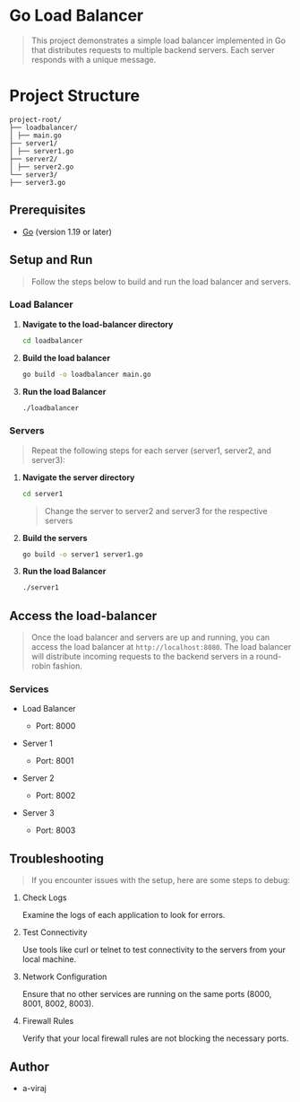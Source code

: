 
# Go Load Balancer

> This project demonstrates a simple load balancer implemented in Go that distributes requests to multiple backend servers. Each server responds with a unique message.

# Project Structure

```
project-root/
├── loadbalancer/
│ ├── main.go
├── server1/
│ ├── server1.go
├── server2/
│ ├── server2.go
└── server3/
├── server3.go

```
## Prerequisites

- [Go](https://golang.org/dl/) (version 1.19 or later)

## Setup and Run

> Follow the steps below to build and run the load balancer and servers.

### Load Balancer

1. **Navigate to the load-balancer directory**

    ```sh
    cd loadbalancer
    ```
2. **Build the load balancer** 
    ```sh
    go build -o loadbalancer main.go
    ```
3. **Run the load Balancer**
    ```sh
    ./loadbalancer
    ```
### Servers

> Repeat the following steps for each server (server1, server2, and server3):

1. **Navigate the server directory**
    ```sh
    cd server1
    ```
    > Change the server to server2 and server3 for the respective servers
2. **Build the servers** 
    ```sh
    go build -o server1 server1.go
    ```
3. **Run the load Balancer**
    ```sh
    ./server1
    ```  



## Access the load-balancer

> Once the load balancer and servers are up and running, you can access the load balancer at `http://localhost:8080`. The load balancer will distribute incoming requests to the backend servers in a round-robin fashion.

### Services
* Load Balancer

   * Port: 8000
* Server 1

    * Port: 8001
* Server 2

    * Port: 8002
* Server 3

    * Port: 8003

## Troubleshooting
> If you encounter issues with the setup, here are some steps to debug:

1. Check Logs

    Examine the logs of each application to look for errors.

2. Test Connectivity

    Use tools like curl or telnet to test connectivity to the servers from your local machine.

3. Network Configuration

    Ensure that no other services are running on the same ports (8000, 8001, 8002, 8003).

4. Firewall Rules

    Verify that your local firewall rules are not blocking the necessary ports.
## Author
* a-viraj

